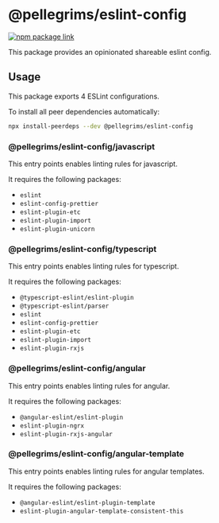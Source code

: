 # @pellegrims/eslint-config

[![npm package link](https://img.shields.io/npm/v/@pellegrims/eslint-config)](https://www.npmjs.com/package/@pellegrims/eslint-config)

This package provides an opinionated shareable eslint config.

## Usage

This package exports 4 ESLint configurations.

To install all peer dependencies automatically:

```sh
npx install-peerdeps --dev @pellegrims/eslint-config
```

### @pellegrims/eslint-config/javascript

This entry points enables linting rules for javascript.

It requires the following packages:

- `eslint`
- `eslint-config-prettier`
- `eslint-plugin-etc`
- `eslint-plugin-import`
- `eslint-plugin-unicorn`

### @pellegrims/eslint-config/typescript

This entry points enables linting rules for typescript.

It requires the following packages:

- `@typescript-eslint/eslint-plugin`
- `@typescript-eslint/parser`
- `eslint`
- `eslint-config-prettier`
- `eslint-plugin-etc`
- `eslint-plugin-import`
- `eslint-plugin-rxjs`

### @pellegrims/eslint-config/angular

This entry points enables linting rules for angular.

It requires the following packages:

- `@angular-eslint/eslint-plugin`
- `eslint-plugin-ngrx`
- `eslint-plugin-rxjs-angular`

### @pellegrims/eslint-config/angular-template

This entry points enables linting rules for angular templates.

It requires the following packages:

- `@angular-eslint/eslint-plugin-template`
- `eslint-plugin-angular-template-consistent-this`
